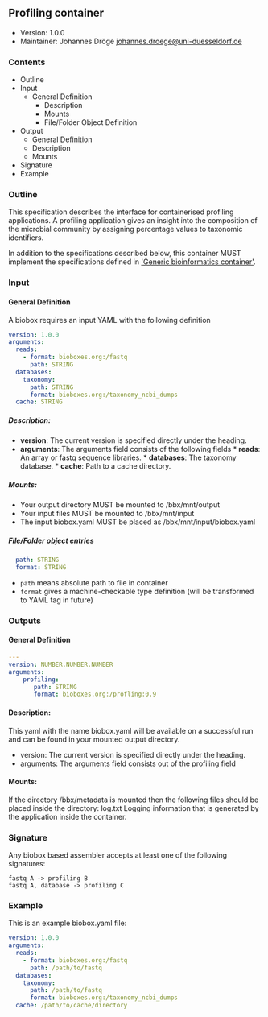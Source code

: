 ## Profiling container

 * Version: 1.0.0
 * Maintainer: Johannes Dröge <johannes.droege@uni-duesseldorf.de>

### Contents

* Outline
* Input
  * General Definition
    * Description
    * Mounts
    * File/Folder Object Definition
* Output
  * General Definition
  * Description
  * Mounts
* Signature
* Example
  
### Outline

This specification describes the interface for containerised profiling applications. 
A profiling application gives an insight into the composition of the microbial community by assigning percentage values to taxonomic identifiers.

In addition to the specifications described below, this container MUST implement the
specifications defined in ['Generic bioinformatics container'](https://github.com/bioboxes/rfc/blob/master/rfc.mkd#generic-bioinformatics-container). 

### Input

#### General Definition

A biobox requires an input YAML with the following definition 

~~~YAML
version: 1.0.0
arguments:
  reads:
    - format: bioboxes.org:/fastq
      path: STRING
  databases:
    taxonomy:
      path: STRING
      format: bioboxes.org:/taxonomy_ncbi_dumps  
  cache: STRING
~~~

##### Description:

* **version**: The current version is specified directly under the heading.
* **arguments**: The arguments field consists of the following fields 
       * **reads**: An array or fastq sequence libraries.
       * **databases**: The taxonomy database.
       * **cache**: Path to a cache directory.

##### Mounts:
 * Your output directory MUST be mounted to /bbx/mnt/output
 * Your input files MUST be mounted to /bbx/mnt/input
 * The input biobox.yaml MUST be placed as /bbx/mnt/input/biobox.yaml

##### File/Folder object entries

```YAML
  path: STRING
  format: STRING
```

* `path` means absolute path to file in container
* `format` gives a machine-checkable type definition (will be transformed to YAML tag in future)

### Outputs

#### General Definition

~~~YAML
---
version: NUMBER.NUMBER.NUMBER
arguments: 
    profiling:
       path: STRING
       format: bioboxes.org:/profling:0.9
~~~

#### Description:

This yaml with the name biobox.yaml will be available on a successful run and can be found in your mounted output directory.

* version: The current version is specified directly under the heading.
* arguments: The arguments field consists out of the profiling field

#### Mounts:

If the directory /bbx/metadata is mounted then the following files should be placed inside the directory:
log.txt Logging information that is generated by the application inside the container.

### Signature

Any biobox based assembler accepts at least one of the following signatures:

    fastq A -> profiling B
    fastq A, database -> profiling C

### Example

This is an example biobox.yaml file:

~~~YAML
version: 1.0.0
arguments:
  reads:
    - format: bioboxes.org:/fastq
      path: /path/to/fastq
  databases:
    taxonomy:
      path: /path/to/fastq
      format: bioboxes.org:/taxonomy_ncbi_dumps  
  cache: /path/to/cache/directory
~~~
